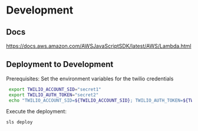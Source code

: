 # Development  

## Docs  

https://docs.aws.amazon.com/AWSJavaScriptSDK/latest/AWS/Lambda.html

## Deployment to Development  

Prerequisites: Set the environment variables for the twilio credentials  

```bash
 export TWILIO_ACCOUNT_SID="secret1"
 export TWILIO_AUTH_TOKEN="secret2"
 echo "TWILIO_ACCOUNT_SID=${TWILIO_ACCOUNT_SID}; TWILIO_AUTH_TOKEN=${TWILIO_AUTH_TOKEN}"
```

Execute the deployment:  

```bash
sls deploy
```